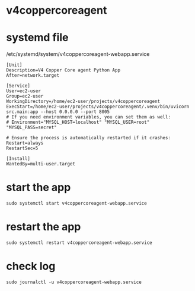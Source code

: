 # v4coppercoreagent

# systemd file
/etc/systemd/system/v4coppercoreagent-webapp.service
```
[Unit]
Description=V4 Copper Core agent Python App
After=network.target

[Service]
User=ec2-user
Group=ec2-user
WorkingDirectory=/home/ec2-user/projects/v4coppercoreagent
ExecStart=/home/ec2-user/projects/v4coppercoreagent/.venv/bin/uvicorn src.main:app --host 0.0.0.0 --port 8005
# If you need environment variables, you can set them as well:
# Environment="MYSQL_HOST=localhost" "MYSQL_USER=root" "MYSQL_PASS=secret"

# Ensure the process is automatically restarted if it crashes:
Restart=always
RestartSec=5

[Install]
WantedBy=multi-user.target
```

# start the app
```sudo systemctl start v4coppercoreagent-webapp.service```

# restart the app
```sudo systemctl restart v4coppercoreagent-webapp.service```

# check log 
```sudo journalctl -u v4coppercoreagent-webapp.service```
